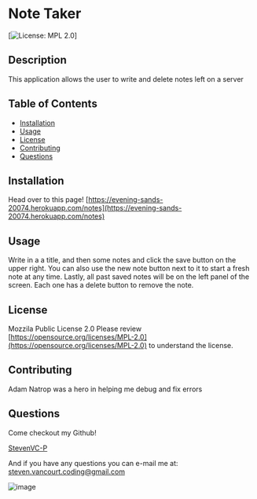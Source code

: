 
# Note Taker

[![License: MPL 2.0](https://img.shields.io/badge/License-MPL%202.0-brightgreen.svg)]

## Description
This application allows the user to write and delete notes left on a server

##  Table of Contents

* [Installation](#Installation)
* [Usage](#Usage)
* [License](#License)
* [Contributing](#Contributing)
* [Questions](#Questions)

## Installation
Head over to this page!  [https://evening-sands-20074.herokuapp.com/notes](https://evening-sands-20074.herokuapp.com/notes)

## Usage
Write in a a title, and then some notes and click the save button on the upper right.  You can also use the new note button next to it to start a fresh note at any time.  Lastly, all past saved notes will be on the left panel of the screen.  Each one has a delete button to remove the note.

## License
Mozzila Public License 2.0
Please review [https://opensource.org/licenses/MPL-2.0](https://opensource.org/licenses/MPL-2.0) to understand the license.

## Contributing
Adam Natrop was a hero in helping me debug and fix errors

## Questions
Come checkout my Github!

[StevenVC-P](https://www.github/StevenVC-P)

And if you have any questions you can e-mail me at:
[steven.vancourt.coding@gmail.com](steven.vancourt.coding@gmail.com)


![image](https://user-images.githubusercontent.com/77998885/114124333-d67fbf00-98b9-11eb-9588-6190a14b57e5.png)
